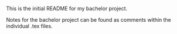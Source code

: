 This is the initial README for my bachelor project.

Notes for the bachelor project can be found as comments within the individual .tex files.
